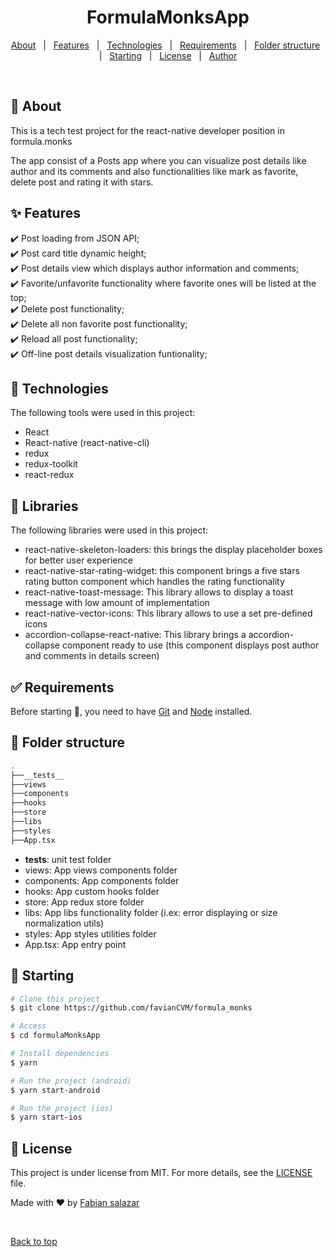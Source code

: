 <h1 align="center">FormulaMonksApp</h1>

<p align="center">
  <a href="#dart-about">About</a> &#xa0; | &#xa0; 
  <a href="#sparkles-features">Features</a> &#xa0; | &#xa0;
  <a href="#rocket-technologies">Technologies</a> &#xa0; | &#xa0;
  <a href="#white_check_mark-requirements">Requirements</a> &#xa0; | &#xa0;
  <a href="#open_file_folder-folder-structure">Folder structure</a> &#xa0; | &#xa0;
  <a href="#checkered_flag-starting">Starting</a> &#xa0; | &#xa0;
  <a href="#memo-license">License</a> &#xa0; | &#xa0;
  <a href="https://github.com/favianCVM" target="_blank">Author</a>
</p>

<br>

## :dart: About

This is a tech test project for the react-native developer position in formula.monks

The app consist of a Posts app where you can visualize post details like author and its comments and also functionalities like mark as favorite, delete post and rating it with stars.

## :sparkles: Features

:heavy_check_mark: Post loading from JSON API;\
:heavy_check_mark: Post card title dynamic height;\
:heavy_check_mark: Post details view which displays author information and comments;\
:heavy_check_mark: Favorite/unfavorite functionality where favorite ones will be listed at the top;\
:heavy_check_mark: Delete post functionality;\
:heavy_check_mark: Delete all non favorite post functionality;\
:heavy_check_mark: Reload all post functionality;\
:heavy_check_mark: Off-line post details visualization funtionality;

## :rocket: Technologies

The following tools were used in this project:

- React
- React-native (react-native-cli)
- redux
- redux-toolkit
- react-redux

## :rocket: Libraries

The following libraries were used in this project:

- react-native-skeleton-loaders: this brings the display placeholder boxes for better user experience
- react-native-star-rating-widget: this component brings a five stars rating button component which handles the rating functionality
- react-native-toast-message: This library allows to display a toast message with low amount of implementation
- react-native-vector-icons: This library allows to use a set pre-defined icons
- accordion-collapse-react-native: This library brings a accordion-collapse component ready to use (this component displays post author and comments in details screen)

## :white_check_mark: Requirements

Before starting :checkered_flag:, you need to have [Git](https://git-scm.com) and [Node](https://nodejs.org/en/) installed.

## :open_file_folder: Folder structure

```bash
.
├──__tests__
├──views
├──components
├──hooks
├──store
├──libs
├──styles
├──App.tsx
```

- **tests**: unit test folder
- views: App views components folder
- components: App components folder
- hooks: App custom hooks folder
- store: App redux store folder
- libs: App libs functionality folder (i.ex: error displaying or size normalization utils)
- styles: App styles utilities folder
- App.tsx: App entry point

## :checkered_flag: Starting

```bash
# Clone this project
$ git clone https://github.com/favianCVM/formula_monks

# Access
$ cd formulaMonksApp

# Install dependencies
$ yarn

# Run the project (android)
$ yarn start-android

# Run the project (ios)
$ yarn start-ios

```

## :memo: License

This project is under license from MIT. For more details, see the [LICENSE](LICENSE.md) file.

Made with :heart: by <a href="https://github.com/favianCVM" target="_blank">Fabian salazar</a>

&#xa0;

<a href="#top">Back to top</a>
